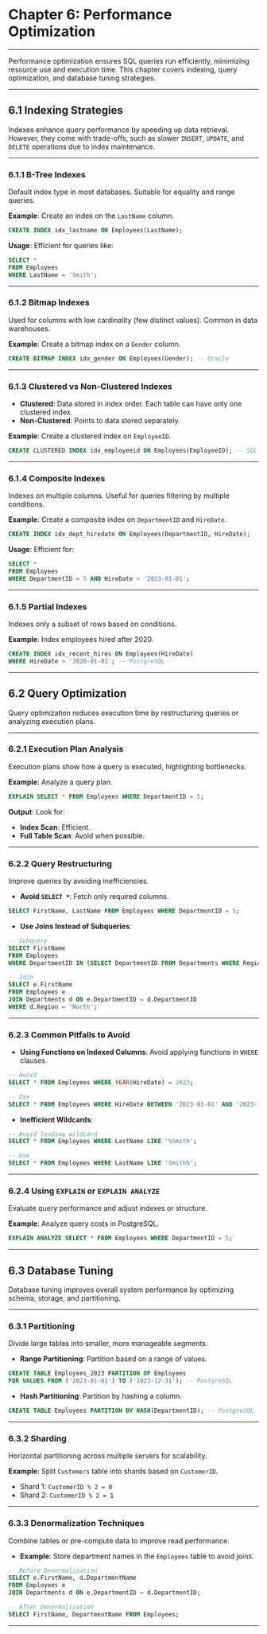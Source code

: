 # **Chapter 6: Performance Optimization**

---

Performance optimization ensures SQL queries run efficiently, minimizing resource use and execution time. This chapter covers indexing, query optimization, and database tuning strategies.

---

## **6.1 Indexing Strategies**

Indexes enhance query performance by speeding up data retrieval. However, they come with trade-offs, such as slower `INSERT`, `UPDATE`, and `DELETE` operations due to index maintenance.

---

### **6.1.1 B-Tree Indexes**

Default index type in most databases. Suitable for equality and range queries.

**Example**: Create an index on the `LastName` column.
```sql
CREATE INDEX idx_lastname ON Employees(LastName);
```

**Usage**: Efficient for queries like:
```sql
SELECT * 
FROM Employees
WHERE LastName = 'Smith';
```

---

### **6.1.2 Bitmap Indexes**

Used for columns with low cardinality (few distinct values). Common in data warehouses.

**Example**: Create a bitmap index on a `Gender` column.
```sql
CREATE BITMAP INDEX idx_gender ON Employees(Gender); -- Oracle
```

---

### **6.1.3 Clustered vs Non-Clustered Indexes**

- **Clustered**: Data stored in index order. Each table can have only one clustered index.
- **Non-Clustered**: Points to data stored separately.

**Example**: Create a clustered index on `EmployeeID`.
```sql
CREATE CLUSTERED INDEX idx_employeeid ON Employees(EmployeeID); -- SQL Server
```

---

### **6.1.4 Composite Indexes**

Indexes on multiple columns. Useful for queries filtering by multiple conditions.

**Example**: Create a composite index on `DepartmentID` and `HireDate`.
```sql
CREATE INDEX idx_dept_hiredate ON Employees(DepartmentID, HireDate);
```

**Usage**: Efficient for:
```sql
SELECT * 
FROM Employees
WHERE DepartmentID = 5 AND HireDate > '2023-01-01';
```

---

### **6.1.5 Partial Indexes**

Indexes only a subset of rows based on conditions.

**Example**: Index employees hired after 2020.
```sql
CREATE INDEX idx_recent_hires ON Employees(HireDate)
WHERE HireDate > '2020-01-01'; -- PostgreSQL
```

---

## **6.2 Query Optimization**

Query optimization reduces execution time by restructuring queries or analyzing execution plans.

---

### **6.2.1 Execution Plan Analysis**

Execution plans show how a query is executed, highlighting bottlenecks.

**Example**: Analyze a query plan.
```sql
EXPLAIN SELECT * FROM Employees WHERE DepartmentID = 5;
```

**Output**: Look for:
- **Index Scan**: Efficient.
- **Full Table Scan**: Avoid when possible.

---

### **6.2.2 Query Restructuring**

Improve queries by avoiding inefficiencies.

- **Avoid `SELECT *`**: Fetch only required columns.
```sql
SELECT FirstName, LastName FROM Employees WHERE DepartmentID = 5;
```

- **Use Joins Instead of Subqueries**:
```sql
-- Subquery
SELECT FirstName 
FROM Employees 
WHERE DepartmentID IN (SELECT DepartmentID FROM Departments WHERE Region = 'North');

-- Join
SELECT e.FirstName
FROM Employees e
JOIN Departments d ON e.DepartmentID = d.DepartmentID
WHERE d.Region = 'North';
```

---

### **6.2.3 Common Pitfalls to Avoid**

- **Using Functions on Indexed Columns**: Avoid applying functions in `WHERE` clauses.
```sql
-- Avoid
SELECT * FROM Employees WHERE YEAR(HireDate) = 2023;

-- Use
SELECT * FROM Employees WHERE HireDate BETWEEN '2023-01-01' AND '2023-12-31';
```

- **Inefficient Wildcards**:
```sql
-- Avoid leading wildcard
SELECT * FROM Employees WHERE LastName LIKE '%Smith';

-- Use
SELECT * FROM Employees WHERE LastName LIKE 'Smith%';
```

---

### **6.2.4 Using `EXPLAIN` or `EXPLAIN ANALYZE`**

Evaluate query performance and adjust indexes or structure.

**Example**: Analyze query costs in PostgreSQL.
```sql
EXPLAIN ANALYZE SELECT * FROM Employees WHERE DepartmentID = 5;
```

---

## **6.3 Database Tuning**

Database tuning improves overall system performance by optimizing schema, storage, and partitioning.

---

### **6.3.1 Partitioning**

Divide large tables into smaller, more manageable segments.

- **Range Partitioning**: Partition based on a range of values.
```sql
CREATE TABLE Employees_2023 PARTITION OF Employees 
FOR VALUES FROM ('2023-01-01') TO ('2023-12-31'); -- PostgreSQL
```

- **Hash Partitioning**: Partition by hashing a column.
```sql
CREATE TABLE Employees PARTITION BY HASH(DepartmentID); -- PostgreSQL
```

---

### **6.3.2 Sharding**

Horizontal partitioning across multiple servers for scalability.

**Example**: Split `Customers` table into shards based on `CustomerID`.
- Shard 1: `CustomerID % 2 = 0`
- Shard 2: `CustomerID % 2 = 1`

---

### **6.3.3 Denormalization Techniques**

Combine tables or pre-compute data to improve read performance.

- **Example**: Store department names in the `Employees` table to avoid joins.
```sql
-- Before Denormalization
SELECT e.FirstName, d.DepartmentName
FROM Employees e
JOIN Departments d ON e.DepartmentID = d.DepartmentID;

-- After Denormalization
SELECT FirstName, DepartmentName FROM Employees;
```

---
